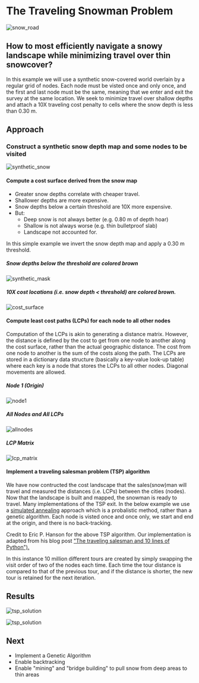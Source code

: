 # The Traveling Snowman Problem

![snow_road](../figs/akp_snow_road.JPG)

## How to most efficiently navigate a snowy landscape while minimizing travel over thin snowcover?

In this example we will use a synthetic snow-covered world overlain by a regular grid of nodes. Each node must be visted once and only once, and the first and last node must be the same, meaning that we enter and exit the survey at the same location. We seek to minimize travel over shallow depths and attach a 10X traveling cost penalty to cells where the snow depth is less than 0.30 m.

## Approach
### Construct a synthetic snow depth map and some nodes to be visited

![synthetic_snow](../figs/synthetic_normal_with_nodes.png)

#### Compute a cost surface derived from the snow map
- Greater snow depths correlate with cheaper travel.
- Shallower depths are more expensive.
- Snow depths below a certain threshold are 10X more expensive.
- But:
    + Deep snow is not always better (e.g. 0.80 m of depth hoar)
    + Shallow is not always worse (e.g. thin bulletproof slab)
    + Landscape not accounted for.

In this simple example we invert the snow depth map and apply a 0.30 m threshold.

##### Snow depths below the threshold are colored brown

![synthetic_mask](../figs/synthetic_normal_masked_with_nodes.png)

##### 10X cost locations (i.e. snow depth < threshold) are colored brown.

![cost_surface](../figs/cost_surface_with_nodes.png)

#### Compute least cost paths (LCPs) for each node to all other nodes
Computation of the LCPs is akin to generating a distance matrix. However, the distance is defined by the cost to get from one node to another along the cost surface, rather than the actual geographic distance. The cost from one node to another is the sum of the costs along the path. The LCPs are stored in a dictionary data structure (basically a key-value look-up table) where each key is a node that stores the LCPs to all other nodes. Diagonal movements are allowed.

##### Node 1 (Origin)

![node1](../figs/n1_lcps.png)

##### All Nodes and All LCPs

![allnodes](../figs/all_nodes_all_lcps.png)

##### LCP Matrix

![lcp_matrix](../figs/distance_lcp_matrix.png)

#### Implement a traveling salesman problem (TSP) algorithm

We have now contructed the cost landscape that the sales(snow)man will travel and measured the distances (i.e. LCPs) between the cities (nodes). Now that the landscape is built and mapped, the snowman is ready to travel. Many implementations of the TSP exit. In the below example we use a [simulated annealing](https://en.wikipedia.org/wiki/Simulated_annealing?oldformat=true) approach which is a probalistic method, rather than a genetic algorithm. Each node is visted once and once only, we start and end at the origin, and there is no back-tracking.

Credit to Eric P. Hanson for the above TSP algorithm. Our implementation is adapted from his blog post ["The traveling salesman and 10 lines of Python").](https://ericphanson.com/blog/2016/the-traveling-salesman-and-10-lines-of-python/)

In this instance 10 million different tours are created by simply swapping the visit order of two of the nodes each time. Each time the tour distance is compared to that of the previous tour, and if the distance is shorter, the new tour is retained for the next iteration.

## Results

![tsp_solution](../figs/tsp_solution.png)

![tsp_solution](../figs/tsp_solution_over_snow_thresh.png)

## Next
- Implement a Genetic Algorithm
- Enable backtracking
- Enable "mining" and "bridge building" to pull snow from deep areas to thin areas
